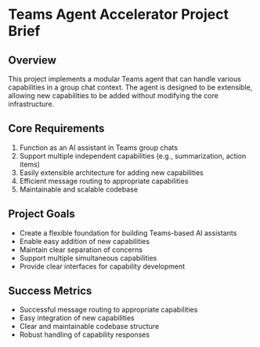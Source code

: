 # Teams Agent Accelerator Project Brief

## Overview
This project implements a modular Teams agent that can handle various capabilities in a group chat context. The agent is designed to be extensible, allowing new capabilities to be added without modifying the core infrastructure.

## Core Requirements
1. Function as an AI assistant in Teams group chats
2. Support multiple independent capabilities (e.g., summarization, action items)
3. Easily extensible architecture for adding new capabilities
4. Efficient message routing to appropriate capabilities
5. Maintainable and scalable codebase

## Project Goals
- Create a flexible foundation for building Teams-based AI assistants
- Enable easy addition of new capabilities
- Maintain clear separation of concerns
- Support multiple simultaneous capabilities
- Provide clear interfaces for capability development

## Success Metrics
- Successful message routing to appropriate capabilities
- Easy integration of new capabilities
- Clear and maintainable codebase structure
- Robust handling of capability responses
